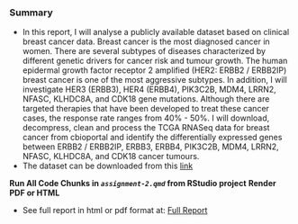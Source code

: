 ### Summary

- In this report, I will analyse a publicly available dataset based on clinical breast cancer data. Breast cancer is the most diagnosed cancer in women. There are several subtypes of diseases characterized by different genetic drivers for cancer risk and tumour growth. The human epidermal growth factor receptor 2 amplified (HER2: ERBB2 / ERBB2IP) breast cancer is one of the most aggressive subtypes. In addition, I will investigate HER3 (ERBB3), HER4 (ERBB4), PIK3C2B, MDM4, LRRN2, NFASC, KLHDC8A, and CDK18 gene mutations. Although there are targeted therapies that have been developed to treat these cancer cases, the response rate ranges from 40% - 50%. I will download, decompress, clean and process the TCGA RNASeq data for breast cancer from cbioportal and identify the differentially expressed genes between ERBB2 / ERBB2IP, ERBB3, ERBB4, PIK3C2B, MDM4, LRRN2, NFASC, KLHDC8A, and CDK18 cancer tumours.
- The dataset can be downloaded from this [link](https://www.cbioportal.org/study/summary?id=brca_tcga_pan_can_atlas_2018)

**Run All Code Chunks in _`assignment-2.qmd`_ from RStudio project**
**Render PDF or HTML**

- See full report in html or pdf format at: [Full Report](https://conorheffron.github.io/gene-expr/assignment-2.html)
